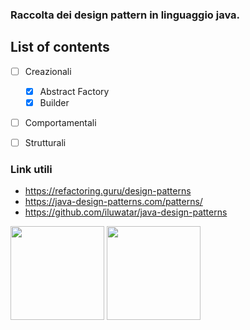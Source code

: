 ### Raccolta dei design pattern in linguaggio java.


## List of contents

-[ ] Creazionali
  - [X] Abstract Factory
  - [X] Builder

-[ ] Comportamentali


-[ ] Strutturali


### Link utili
* https://refactoring.guru/design-patterns
* https://java-design-patterns.com/patterns/
* https://github.com/iluwatar/java-design-patterns

<p float="left">
  <img src="https://jtmmartins.github.io/2017/11/25/Patterns/designpatterns.jpg" width="150" />
  <img src="https://bgasparotto.com/wp-content/uploads/2016/11/design-patterns-logo-2.png" width="150" /> 
</p>
